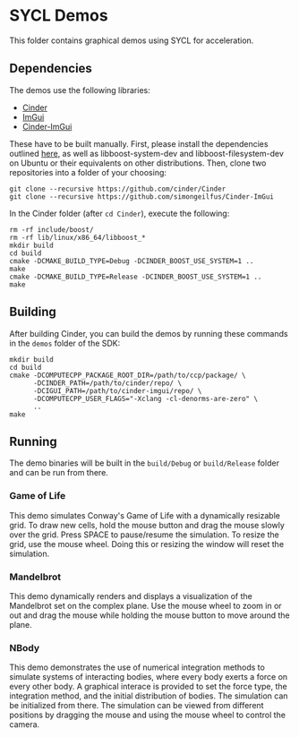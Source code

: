 # SYCL Demos
This folder contains graphical demos using SYCL for acceleration.

## Dependencies
The demos use the following libraries:

- [Cinder](https://www.libcinder.org/)
- [ImGui](https://github.com/ocornut/imgui/)
- [Cinder-ImGui](https://github.com/simongeilfus/Cinder-ImGui/)

These have to be built manually. First, please install the dependencies outlined
[here](https://libcinder.org/docs/branch/master/guides/linux-notes/ubuntu.html),
as well as libboost-system-dev and libboost-filesystem-dev on Ubuntu or their
equivalents on other distributions. Then, clone two repositories into a folder
of your choosing:

```shell
git clone --recursive https://github.com/cinder/Cinder
git clone --recursive https://github.com/simongeilfus/Cinder-ImGui
```

In the Cinder folder (after `cd Cinder`), execute the following:

```shell
rm -rf include/boost/
rm -rf lib/linux/x86_64/libboost_*
mkdir build
cd build
cmake -DCMAKE_BUILD_TYPE=Debug -DCINDER_BOOST_USE_SYSTEM=1 ..
make
cmake -DCMAKE_BUILD_TYPE=Release -DCINDER_BOOST_USE_SYSTEM=1 ..
make
```

## Building
After building Cinder, you can build the demos by running these commands in the
`demos` folder of the SDK:

```shell
mkdir build
cd build
cmake -DCOMPUTECPP_PACKAGE_ROOT_DIR=/path/to/ccp/package/ \
      -DCINDER_PATH=/path/to/cinder/repo/ \
      -DCIGUI_PATH=/path/to/cinder-imgui/repo/ \
      -DCOMPUTECPP_USER_FLAGS="-Xclang -cl-denorms-are-zero" \
      ..
make
```

## Running
The demo binaries will be built in the `build/Debug` or `build/Release`
folder and can be run from there.

### Game of Life
This demo simulates Conway's Game of Life with a dynamically resizable grid.
To draw new cells, hold the mouse button and drag the mouse slowly over the
grid. Press SPACE to pause/resume the simulation. To resize the grid, use the
mouse wheel. Doing this or resizing the window will reset the simulation.

### Mandelbrot
This demo dynamically renders and displays a visualization of the Mandelbrot
set on the complex plane. Use the mouse wheel to zoom in or out and drag the
mouse while holding the mouse button to move around the plane.

### NBody
This demo demonstrates the use of numerical integration methods to simulate
systems of interacting bodies, where every body exerts a force on every other
body. A graphical interace is provided to set the force type, the integration
method, and the initial distribution of bodies. The simulation can be
initialized from there. The simulation can be viewed from different positions
by dragging the mouse and using the mouse wheel to control the camera.
